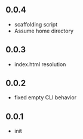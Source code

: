 ## 0.0.4

- scaffolding script
- Assume home directory

## 0.0.3

- index.html resolution

## 0.0.2

- fixed empty CLI behavior

## 0.0.1

- init

